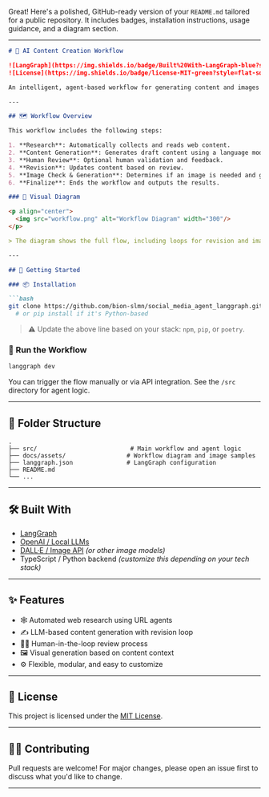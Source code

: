 Great! Here's a polished, GitHub-ready version of your `README.md` tailored for a public repository. It includes badges, installation instructions, usage guidance, and a diagram section.

---

````markdown
# 🤖 AI Content Creation Workflow

![LangGraph](https://img.shields.io/badge/Built%20With-LangGraph-blue?style=flat-square)
![License](https://img.shields.io/badge/license-MIT-green?style=flat-square)

An intelligent, agent-based workflow for generating content and images using automated research, LLMs, and human review. Powered by [LangGraph](https://github.com/langchain-ai/langgraph), this project streamlines the entire content production process—from fetching research data to delivering polished text and visuals.

---

## 🗺️ Workflow Overview

This workflow includes the following steps:

1. **Research**: Automatically collects and reads web content.
2. **Content Generation**: Generates draft content using a language model.
3. **Human Review**: Optional human validation and feedback.
4. **Revision**: Updates content based on review.
5. **Image Check & Generation**: Determines if an image is needed and generates it.
6. **Finalize**: Ends the workflow and outputs the results.

### 🧩 Visual Diagram

<p align="center">
  <img src="workflow.png" alt="Workflow Diagram" width="300"/>
</p>

> The diagram shows the full flow, including loops for revision and image review.

---

## 🚀 Getting Started

### 📦 Installation

```bash
git clone https://github.com/bion-slmn/social_media_agent_langgraph.git
  # or pip install if it's Python-based
````

> ⚠️ Update the above line based on your stack: `npm`, `pip`, or `poetry`.

### 🧪 Run the Workflow

```bash
langgraph dev
```

You can trigger the flow manually or via API integration. See the `/src` directory for agent logic.

---

## 🔧 Folder Structure

```
.
├── src/                          # Main workflow and agent logic
├── docs/assets/                 # Workflow diagram and image samples
├── langgraph.json               # LangGraph configuration
├── README.md
└── ...
```

---

## 🛠️ Built With

* [LangGraph](https://github.com/langchain-ai/langgraph)
* [OpenAI / Local LLMs](https://platform.openai.com/docs/)
* [DALL·E / Image API](https://platform.openai.com/docs/guides/images) *(or other image models)*
* TypeScript / Python backend *(customize this depending on your tech stack)*

---

## ✨ Features

* 🕸 Automated web research using URL agents
* ✍️ LLM-based content generation with revision loop
* 👨‍🔧 Human-in-the-loop review process
* 🖼 Visual generation based on content context
* ⚙️ Flexible, modular, and easy to customize

---

## 📄 License

This project is licensed under the [MIT License](LICENSE).

---

## 🙋‍♀️ Contributing

Pull requests are welcome! For major changes, please open an issue first to discuss what you'd like to change.

---

```
